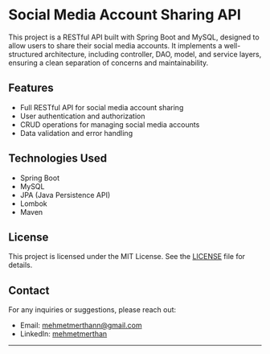 # Social Media Account Sharing API

This project is a RESTful API built with Spring Boot and MySQL, designed to allow users to share their social media accounts. It implements a well-structured architecture, including controller, DAO, model, and service layers, ensuring a clean separation of concerns and maintainability.

## Features

- Full RESTful API for social media account sharing
- User authentication and authorization
- CRUD operations for managing social media accounts
- Data validation and error handling

## Technologies Used

- Spring Boot
- MySQL
- JPA (Java Persistence API)
- Lombok
- Maven

## License

This project is licensed under the MIT License. See the [LICENSE](LICENSE) file for details.

## Contact

For any inquiries or suggestions, please reach out:

- Email: mehmetmerthann@gmail.com
- LinkedIn: [mehmetmerthan](https://www.linkedin.com/in/mehmetmerthan/)

---
